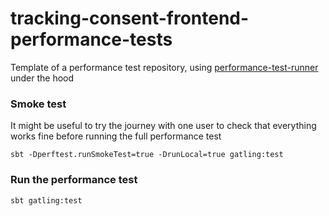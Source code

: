 # tracking-consent-frontend-performance-tests

Template of a performance test repository, using [performance-test-runner](https://github.com/hmrc/performance-test-runner) under the hood
    
### Smoke test

It might be useful to try the journey with one user to check that everything works fine before running the full performance test
```
sbt -Dperftest.runSmokeTest=true -DrunLocal=true gatling:test
```

### Run the performance test
```
sbt gatling:test
```
